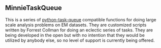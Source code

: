 ## MinnieTaskQueue

This is a series of [python-task-queue](https://github.com/seung-lab/python-task-queue/) compatible functions for doing large scale analysis problems on EM datasets. They are customized scripts written by Forrest Collman for doing an eclectic series of tasks.  They are being developed in the open but with no intention that they would be utilized by anybody else, so no level of support is currently being offered. 


